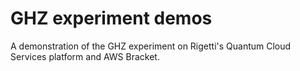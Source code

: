 # GHZ experiment demos
A demonstration of the GHZ experiment on Rigetti's Quantum Cloud Services platform and AWS Bracket.
